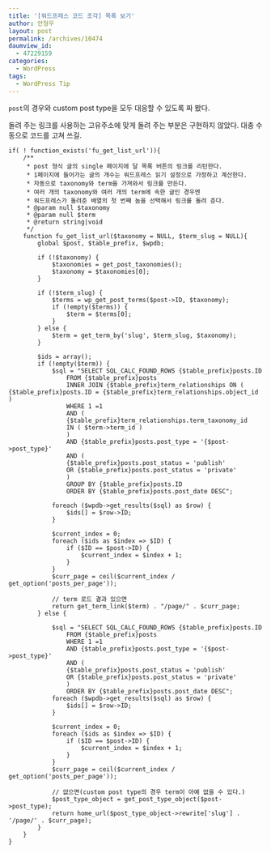 ```yaml
---
title: '[워드프레스 코드 조각] 목록 보기'
author: 안형우
layout: post
permalink: /archives/10474
daumview_id:
  - 47229159
categories:
  - WordPress
tags:
  - WordPress Tip
---
```


`post`의 경우와 custom post type을 모두 대응할 수 있도록 짜 봤다.

돌려 주는 링크를 사용하는 고유주소에 맞게 돌려 주는 부분은 구현하지 않았다. 대충 수동으로 코드를 고쳐 쓰길.

    if( ! function_exists('fu_get_list_url')){
        /**
         * post 형식 글의 single 페이지에 달 목록 버튼의 링크를 리턴한다.
         * 1페이지에 들어가는 글의 개수는 워드프레스 읽기 설정으로 가정하고 계산한다.
         * 자동으로 taxonomy와 term을 가져와서 링크를 만든다.
         * 여러 개의 taxonomy와 여러 개의 term에 속한 글인 경우엔
         * 워드프레스가 돌려준 배열의 첫 번째 놈을 선택해서 링크를 돌려 준다.
         * @param null $taxonomy
         * @param null $term
         * @return string|void
         */
        function fu_get_list_url($taxonomy = NULL, $term_slug = NULL){
            global $post, $table_prefix, $wpdb;

            if (!$taxonomy) {
                $taxonomies = get_post_taxonomies();
                $taxonomy = $taxonomies[0];
            }

            if (!$term_slug) {
                $terms = wp_get_post_terms($post->ID, $taxonomy);
                if (!empty($terms)) {
                    $term = $terms[0];
                }
            } else {
                $term = get_term_by('slug', $term_slug, $taxonomy);
            }

            $ids = array();
            if (!empty($term)) {
                $sql = "SELECT SQL_CALC_FOUND_ROWS {$table_prefix}posts.ID
                    FROM {$table_prefix}posts
                    INNER JOIN {$table_prefix}term_relationships ON ( {$table_prefix}posts.ID = {$table_prefix}term_relationships.object_id )
                    WHERE 1 =1
                    AND (
                    {$table_prefix}term_relationships.term_taxonomy_id
                    IN ( $term->term_id )
                    )
                    AND {$table_prefix}posts.post_type = '{$post->post_type}'
                    AND (
                    {$table_prefix}posts.post_status = 'publish'
                    OR {$table_prefix}posts.post_status = 'private'
                    )
                    GROUP BY {$table_prefix}posts.ID
                    ORDER BY {$table_prefix}posts.post_date DESC";

                foreach ($wpdb->get_results($sql) as $row) {
                    $ids[] = $row->ID;
                }

                $current_index = 0;
                foreach ($ids as $index => $ID) {
                    if ($ID == $post->ID) {
                        $current_index = $index + 1;
                    }
                }
                $curr_page = ceil($current_index / get_option('posts_per_page'));

                // term 로드 결과 있으면
                return get_term_link($term) . "/page/" . $curr_page;
            } else {

                $sql = "SELECT SQL_CALC_FOUND_ROWS {$table_prefix}posts.ID
                    FROM {$table_prefix}posts
                    WHERE 1 =1
                    AND {$table_prefix}posts.post_type = '{$post->post_type}'
                    AND (
                    {$table_prefix}posts.post_status = 'publish'
                    OR {$table_prefix}posts.post_status = 'private'
                    )
                    ORDER BY {$table_prefix}posts.post_date DESC";
                foreach ($wpdb->get_results($sql) as $row) {
                    $ids[] = $row->ID;
                }

                $current_index = 0;
                foreach ($ids as $index => $ID) {
                    if ($ID == $post->ID) {
                        $current_index = $index + 1;
                    }
                }
                $curr_page = ceil($current_index / get_option('posts_per_page'));

                // 없으면(custom post type의 경우 term이 아예 없을 수 있다.)
                $post_type_object = get_post_type_object($post->post_type);
                return home_url($post_type_object->rewrite['slug'] . '/page/' . $curr_page);
            }
        }
    }